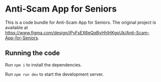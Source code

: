 
  # Anti-Scam App for Seniors

  This is a code bundle for Anti-Scam App for Seniors. The original project is available at https://www.figma.com/design/iPyFsEX6eQqByHhlHKgpUk/Anti-Scam-App-for-Seniors.

  ## Running the code

  Run `npm i` to install the dependencies.

  Run `npm run dev` to start the development server.
  